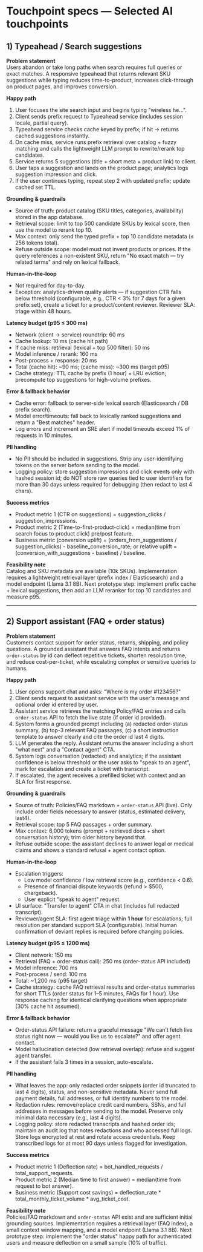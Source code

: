 # Touchpoint specs — Selected AI touchpoints

## 1) Typeahead / Search suggestions

**Problem statement**  
Users abandon or take long paths when search requires full queries or exact matches. A responsive typeahead that returns relevant SKU suggestions while typing reduces time-to-product, increases click-through on product pages, and improves conversion.

**Happy path**  
1. User focuses the site search input and begins typing "wireless he...".  
2. Client sends prefix request to Typeahead service (includes session locale, partial query).  
3. Typeahead service checks cache keyed by prefix; if hit -> returns cached suggestions instantly.  
4. On cache miss, service runs prefix retrieval over catalog + fuzzy matching and calls the lightweight LLM prompt to rewrite/rerank top candidates.  
5. Service returns 5 suggestions (title + short meta + product link) to client.  
6. User taps a suggestion and lands on the product page; analytics logs suggestion impression and click.  
7. If the user continues typing, repeat step 2 with updated prefix; update cached set TTL.

**Grounding & guardrails**  
- Source of truth: product catalog (SKU titles, categories, availability) stored in the app database.  
- Retrieval scope: limit to top 500 candidate SKUs by lexical score, then use the model to rerank top 10.  
- Max context: only send the typed prefix + top 10 candidate metadata (≤ 256 tokens total).  
- Refuse outside scope: model must not invent products or prices. If the query references a non-existent SKU, return "No exact match — try related terms" and rely on lexical fallback.

**Human-in-the-loop**  
- Not required for day-to-day.  
- Exception: analytics-driven quality alerts — if suggestion CTR falls below threshold (configurable, e.g., CTR < 3% for 7 days for a given prefix set), create a ticket for a product/content reviewer. Reviewer SLA: triage within 48 hours.

**Latency budget (p95 ≤ 300 ms)**  
- Network (client → service) roundtrip: 60 ms  
- Cache lookup: 10 ms (cache hit path)  
- If cache miss: retrieval (lexical + top 500 filter): 50 ms  
- Model inference / rerank: 160 ms  
- Post-process + response: 20 ms  
- Total (cache hit): ~90 ms; (cache miss): ~300 ms (target p95)  
- Cache strategy: TTL cache by prefix (1 hour) + LRU eviction; precompute top suggestions for high-volume prefixes.

**Error & fallback behavior**  
- Cache error: fallback to server-side lexical search (Elasticsearch / DB prefix search).  
- Model error/timeouts: fall back to lexically ranked suggestions and return a "Best matches" header.  
- Log errors and increment an SRE alert if model timeouts exceed 1% of requests in 10 minutes.

**PII handling**  
- No PII should be included in suggestions. Strip any user-identifying tokens on the server before sending to the model.  
- Logging policy: store suggestion impressions and click events only with hashed session id; do NOT store raw queries tied to user identifiers for more than 30 days unless required for debugging (then redact to last 4 chars).

**Success metrics**  
- Product metric 1 (CTR on suggestions) = suggestion_clicks / suggestion_impressions.  
- Product metric 2 (Time-to-first-product-click) = median(time from search focus to product click) pre/post feature.  
- Business metric (conversion uplift) = (orders_from_suggestions / suggestion_clicks) - baseline_conversion_rate; or relative uplift = (conversion_with_suggestions - baseline) / baseline.

**Feasibility note**  
Catalog and SKU metadata are available (10k SKUs). Implementation requires a lightweight retrieval layer (prefix index / Elasticsearch) and a model endpoint (Llama 3.1 8B). Next prototype step: implement prefix cache + lexical suggestions, then add an LLM reranker for top 10 candidates and measure p95.

---

## 2) Support assistant (FAQ + order status)

**Problem statement**  
Customers contact support for order status, returns, shipping, and policy questions. A grounded assistant that answers FAQ intents and returns `order-status` by id can deflect repetitive tickets, shorten resolution time, and reduce cost-per-ticket, while escalating complex or sensitive queries to humans.

**Happy path**  
1. User opens support chat and asks: "Where is my order #123456?"  
2. Client sends request to assistant service with the user's message and optional order id entered by user.  
3. Assistant service retrieves the matching Policy/FAQ entries and calls `order-status` API to fetch the live state (if order id provided).  
4. System forms a grounded prompt including (a) redacted order-status summary, (b) top-3 relevant FAQ passages, (c) a short instruction template to answer clearly and cite the order id last 4 digits.  
5. LLM generates the reply. Assistant returns the answer including a short "what next" and a "Contact agent" CTA.  
6. System logs conversation (redacted) and analytics; if the assistant confidence is below threshold or the user asks to "speak to an agent", mark for escalation and create a ticket with transcript.  
7. If escalated, the agent receives a prefilled ticket with context and an SLA for first response.

**Grounding & guardrails**  
- Source of truth: Policies/FAQ markdown + `order-status` API (live). Only include order fields necessary to answer (status, estimated delivery, last4).  
- Retrieval scope: top 5 FAQ passages + order summary.  
- Max context: 6,000 tokens (prompt + retrieved docs + short conversation history); trim older history beyond that.  
- Refuse outside scope: the assistant declines to answer legal or medical claims and shows a standard refusal + agent contact option.

**Human-in-the-loop**  
- Escalation triggers:
  - Low model confidence / low retrieval score (e.g., confidence < 0.6).  
  - Presence of financial dispute keywords (refund > $500, chargeback).  
  - User explicit "speak to agent" request.  
- UI surface: "Transfer to agent" CTA in chat (includes full redacted transcript).  
- Reviewer/agent SLA: first agent triage within **1 hour** for escalations; full resolution per standard support SLA (configurable). Initial human confirmation of deviant replies is required before changing policies.

**Latency budget (p95 ≤ 1200 ms)**  
- Client network: 150 ms  
- Retrieval (FAQ + order-status call): 250 ms (order-status API included)  
- Model inference: 700 ms  
- Post-process / send: 100 ms  
- Total: ~1,200 ms (p95 target)  
- Cache strategy: cache FAQ retrieval results and order-status summaries for short TTLs (order status for 1–5 minutes, FAQs for 1 hour). Use response caching for identical clarifying questions when appropriate (30% cache hit assumed).

**Error & fallback behavior**  
- Order-status API failure: return a graceful message "We can’t fetch live status right now — would you like us to escalate?" and offer agent contact.  
- Model hallucination detected (low retrieval overlap): refuse and suggest agent transfer.  
- If the assistant fails 3 times in a session, auto-escalate.

**PII handling**  
- What leaves the app: only redacted order snippets (order id truncated to last 4 digits), status, and non-sensitive metadata. Never send full payment details, full addresses, or full identity numbers to the model.  
- Redaction rules: remove/replace credit card numbers, SSNs, and full addresses in messages before sending to the model. Preserve only minimal data necessary (e.g., last 4 digits).  
- Logging policy: store redacted transcripts and hashed order ids; maintain an audit log that notes redactions and who accessed full logs. Store logs encrypted at rest and rotate access credentials. Keep transcribed logs for at most 90 days unless flagged for investigation.

**Success metrics**  
- Product metric 1 (Deflection rate) = bot_handled_requests / total_support_requests.  
- Product metric 2 (Median time to first answer) = median(time from request to bot answer).  
- Business metric (Support cost savings) = deflection_rate * total_monthly_ticket_volume * avg_ticket_cost.

**Feasibility note**  
Policies/FAQ markdown and `order-status` API exist and are sufficient initial grounding sources. Implementation requires a retrieval layer (FAQ index), a small context window mapping, and a model endpoint (Llama 3.1 8B). Next prototype step: implement the "order status" happy path for authenticated users and measure deflection on a small sample (10% of traffic).
